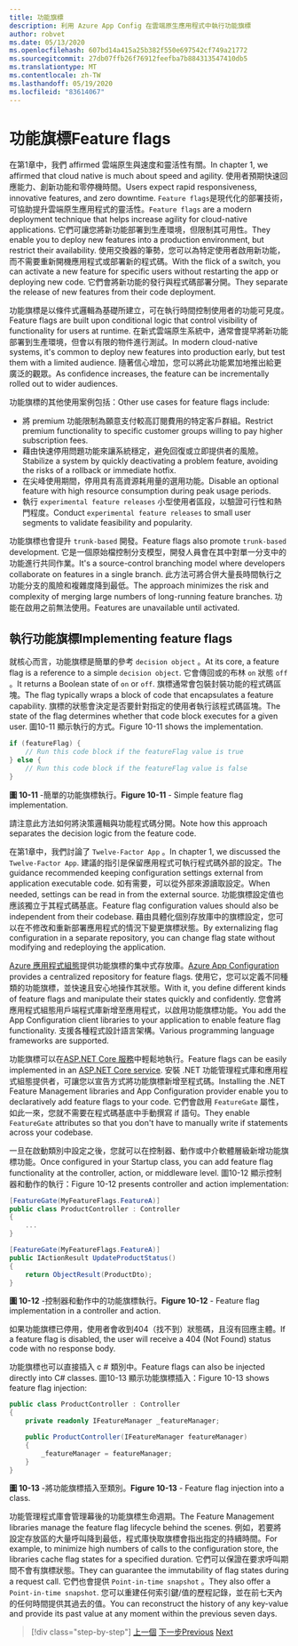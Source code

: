 ```yaml
---
title: 功能旗標
description: 利用 Azure App Config 在雲端原生應用程式中執行功能旗標
author: robvet
ms.date: 05/13/2020
ms.openlocfilehash: 607bd14a415a25b382f550e697542cf749a21772
ms.sourcegitcommit: 27db07ffb26f76912feefba7b884313547410db5
ms.translationtype: MT
ms.contentlocale: zh-TW
ms.lasthandoff: 05/19/2020
ms.locfileid: "83614067"
---
```

# <a name="feature-flags"></a><span data-ttu-id="4a811-103">功能旗標</span><span class="sxs-lookup"><span data-stu-id="4a811-103">Feature flags</span></span>

<span data-ttu-id="4a811-104">在第1章中，我們 affirmed 雲端原生與速度和靈活性有關。</span><span class="sxs-lookup"><span data-stu-id="4a811-104">In chapter 1, we affirmed that cloud native is much about speed and agility.</span></span> <span data-ttu-id="4a811-105">使用者預期快速回應能力、創新功能和零停機時間。</span><span class="sxs-lookup"><span data-stu-id="4a811-105">Users expect rapid responsiveness, innovative features, and zero downtime.</span></span> <span data-ttu-id="4a811-106">`Feature flags`是現代化的部署技術，可協助提升雲端原生應用程式的靈活性。</span><span class="sxs-lookup"><span data-stu-id="4a811-106">`Feature flags` are a modern deployment technique that helps increase agility for cloud-native applications.</span></span> <span data-ttu-id="4a811-107">它們可讓您將新功能部署到生產環境，但限制其可用性。</span><span class="sxs-lookup"><span data-stu-id="4a811-107">They enable you to deploy new features into a production environment, but restrict their availability.</span></span> <span data-ttu-id="4a811-108">使用交換器的筆勢，您可以為特定使用者啟用新功能，而不需要重新開機應用程式或部署新的程式碼。</span><span class="sxs-lookup"><span data-stu-id="4a811-108">With the flick of a switch, you can activate a new feature for specific users without restarting the app or deploying new code.</span></span> <span data-ttu-id="4a811-109">它們會將新功能的發行與程式碼部署分開。</span><span class="sxs-lookup"><span data-stu-id="4a811-109">They separate the release of new features from their code deployment.</span></span>

<span data-ttu-id="4a811-110">功能旗標是以條件式邏輯為基礎所建立，可在執行時間控制使用者的功能可見度。</span><span class="sxs-lookup"><span data-stu-id="4a811-110">Feature flags are built upon conditional logic that control visibility of functionality for users at runtime.</span></span> <span data-ttu-id="4a811-111">在新式雲端原生系統中，通常會提早將新功能部署到生產環境，但會以有限的物件進行測試。</span><span class="sxs-lookup"><span data-stu-id="4a811-111">In modern cloud-native systems, it's common to deploy new features into production early, but test them with a limited audience.</span></span> <span data-ttu-id="4a811-112">隨著信心增加，您可以將此功能累加地推出給更廣泛的觀眾。</span><span class="sxs-lookup"><span data-stu-id="4a811-112">As confidence increases, the feature can be incrementally rolled out to wider audiences.</span></span>

<span data-ttu-id="4a811-113">功能旗標的其他使用案例包括：</span><span class="sxs-lookup"><span data-stu-id="4a811-113">Other use cases for feature flags include:</span></span>

- <span data-ttu-id="4a811-114">將 premium 功能限制為願意支付較高訂閱費用的特定客戶群組。</span><span class="sxs-lookup"><span data-stu-id="4a811-114">Restrict premium functionality to specific customer groups willing to pay higher subscription fees.</span></span>
- <span data-ttu-id="4a811-115">藉由快速停用問題功能來讓系統穩定，避免回復或立即提供者的風險。</span><span class="sxs-lookup"><span data-stu-id="4a811-115">Stabilize a system by quickly deactivating a problem feature, avoiding the risks of a rollback or immediate hotfix.</span></span>
- <span data-ttu-id="4a811-116">在尖峰使用期間，停用具有高資源耗用量的選用功能。</span><span class="sxs-lookup"><span data-stu-id="4a811-116">Disable an optional feature with high resource consumption during peak usage periods.</span></span>
- <span data-ttu-id="4a811-117">執行 `experimental feature releases` 小型使用者區段，以驗證可行性和熱門程度。</span><span class="sxs-lookup"><span data-stu-id="4a811-117">Conduct `experimental feature releases` to small user segments to validate feasibility and popularity.</span></span>

<span data-ttu-id="4a811-118">功能旗標也會提升 `trunk-based` 開發。</span><span class="sxs-lookup"><span data-stu-id="4a811-118">Feature flags also promote `trunk-based` development.</span></span> <span data-ttu-id="4a811-119">它是一個原始檔控制分支模型，開發人員會在其中對單一分支中的功能進行共同作業。</span><span class="sxs-lookup"><span data-stu-id="4a811-119">It's a source-control branching model where developers collaborate on features in a single branch.</span></span> <span data-ttu-id="4a811-120">此方法可將合併大量長時間執行之功能分支的風險和複雜度降到最低。</span><span class="sxs-lookup"><span data-stu-id="4a811-120">The approach minimizes the risk and complexity of merging large numbers of long-running feature branches.</span></span> <span data-ttu-id="4a811-121">功能在啟用之前無法使用。</span><span class="sxs-lookup"><span data-stu-id="4a811-121">Features are unavailable until activated.</span></span>

## <a name="implementing-feature-flags"></a><span data-ttu-id="4a811-122">執行功能旗標</span><span class="sxs-lookup"><span data-stu-id="4a811-122">Implementing feature flags</span></span>

<span data-ttu-id="4a811-123">就核心而言，功能旗標是簡單的參考 `decision object` 。</span><span class="sxs-lookup"><span data-stu-id="4a811-123">At its core, a feature flag is a reference to a simple `decision object`.</span></span> <span data-ttu-id="4a811-124">它會傳回或的布林 `on` 狀態 `off` 。</span><span class="sxs-lookup"><span data-stu-id="4a811-124">It returns a Boolean state of `on` or `off`.</span></span> <span data-ttu-id="4a811-125">旗標通常會包裝封裝功能的程式碼區塊。</span><span class="sxs-lookup"><span data-stu-id="4a811-125">The flag typically wraps a block of code that encapsulates a feature capability.</span></span> <span data-ttu-id="4a811-126">旗標的狀態會決定是否要針對指定的使用者執行該程式碼區塊。</span><span class="sxs-lookup"><span data-stu-id="4a811-126">The state of the flag determines whether that code block executes for a given user.</span></span> <span data-ttu-id="4a811-127">圖10-11 顯示執行的方式。</span><span class="sxs-lookup"><span data-stu-id="4a811-127">Figure 10-11 shows the implementation.</span></span>

```c#
if (featureFlag) {
    // Run this code block if the featureFlag value is true
} else {
    // Run this code block if the featureFlag value is false
}
```

<span data-ttu-id="4a811-128">**圖 10-11** -簡單的功能旗標執行。</span><span class="sxs-lookup"><span data-stu-id="4a811-128">**Figure 10-11** - Simple feature flag implementation.</span></span>

<span data-ttu-id="4a811-129">請注意此方法如何將決策邏輯與功能程式碼分開。</span><span class="sxs-lookup"><span data-stu-id="4a811-129">Note how this approach separates the decision logic from the feature code.</span></span>

<span data-ttu-id="4a811-130">在第1章中，我們討論了 `Twelve-Factor App` 。</span><span class="sxs-lookup"><span data-stu-id="4a811-130">In chapter 1, we discussed the `Twelve-Factor App`.</span></span> <span data-ttu-id="4a811-131">建議的指引是保留應用程式可執行程式碼外部的設定。</span><span class="sxs-lookup"><span data-stu-id="4a811-131">The guidance recommended keeping configuration settings external from application executable code.</span></span> <span data-ttu-id="4a811-132">如有需要，可以從外部來源讀取設定。</span><span class="sxs-lookup"><span data-stu-id="4a811-132">When needed, settings can be read in from the external source.</span></span> <span data-ttu-id="4a811-133">功能旗標設定值也應該獨立于其程式碼基底。</span><span class="sxs-lookup"><span data-stu-id="4a811-133">Feature flag configuration values should also be independent from their codebase.</span></span> <span data-ttu-id="4a811-134">藉由具體化個別存放庫中的旗標設定，您可以在不修改和重新部署應用程式的情況下變更旗標狀態。</span><span class="sxs-lookup"><span data-stu-id="4a811-134">By externalizing flag configuration in a separate repository, you can change flag state without modifying and redeploying the application.</span></span>

<span data-ttu-id="4a811-135">[Azure 應用程式組態](https://docs.microsoft.com/azure/azure-app-configuration/overview)提供功能旗標的集中式存放庫。</span><span class="sxs-lookup"><span data-stu-id="4a811-135">[Azure App Configuration](https://docs.microsoft.com/azure/azure-app-configuration/overview) provides a centralized repository for feature flags.</span></span> <span data-ttu-id="4a811-136">使用它，您可以定義不同種類的功能旗標，並快速且安心地操作其狀態。</span><span class="sxs-lookup"><span data-stu-id="4a811-136">With it, you define different kinds of feature flags and manipulate their states quickly and confidently.</span></span> <span data-ttu-id="4a811-137">您會將應用程式組態用戶端程式庫新增至應用程式，以啟用功能旗標功能。</span><span class="sxs-lookup"><span data-stu-id="4a811-137">You add the App Configuration client libraries to your application to enable feature flag functionality.</span></span> <span data-ttu-id="4a811-138">支援各種程式設計語言架構。</span><span class="sxs-lookup"><span data-stu-id="4a811-138">Various programming language frameworks are supported.</span></span>

<span data-ttu-id="4a811-139">功能旗標可以在[ASP.NET Core 服務](https://docs.microsoft.com/azure/azure-app-configuration/use-feature-flags-dotnet-core)中輕鬆地執行。</span><span class="sxs-lookup"><span data-stu-id="4a811-139">Feature flags can be easily implemented in an [ASP.NET Core service](https://docs.microsoft.com/azure/azure-app-configuration/use-feature-flags-dotnet-core).</span></span> <span data-ttu-id="4a811-140">安裝 .NET 功能管理程式庫和應用程式組態提供者，可讓您以宣告方式將功能旗標新增至程式碼。</span><span class="sxs-lookup"><span data-stu-id="4a811-140">Installing the .NET Feature Management libraries and App Configuration provider enable you to declaratively add feature flags to your code.</span></span> <span data-ttu-id="4a811-141">它們會啟用 `FeatureGate` 屬性，如此一來，您就不需要在程式碼基底中手動撰寫 if 語句。</span><span class="sxs-lookup"><span data-stu-id="4a811-141">They enable `FeatureGate` attributes so that you don't have to manually write if statements across your codebase.</span></span>

<span data-ttu-id="4a811-142">一旦在啟動類別中設定之後，您就可以在控制器、動作或中介軟體層級新增功能旗標功能。</span><span class="sxs-lookup"><span data-stu-id="4a811-142">Once configured in your Startup class, you can add feature flag functionality at the controller, action, or middleware level.</span></span> <span data-ttu-id="4a811-143">圖10-12 顯示控制器和動作的執行：</span><span class="sxs-lookup"><span data-stu-id="4a811-143">Figure 10-12 presents controller and action implementation:</span></span>

```c#
[FeatureGate(MyFeatureFlags.FeatureA)]
public class ProductController : Controller
{
    ...
}
```

```c#
[FeatureGate(MyFeatureFlags.FeatureA)]
public IActionResult UpdateProductStatus()
{
    return ObjectResult(ProductDto);
}
```

<span data-ttu-id="4a811-144">**圖 10-12** -控制器和動作中的功能旗標執行。</span><span class="sxs-lookup"><span data-stu-id="4a811-144">**Figure 10-12** - Feature flag implementation in a controller and action.</span></span>

<span data-ttu-id="4a811-145">如果功能旗標已停用，使用者會收到404（找不到）狀態碼，且沒有回應主體。</span><span class="sxs-lookup"><span data-stu-id="4a811-145">If a feature flag is disabled, the user will receive a 404 (Not Found) status code with no response body.</span></span>

<span data-ttu-id="4a811-146">功能旗標也可以直接插入 c # 類別中。</span><span class="sxs-lookup"><span data-stu-id="4a811-146">Feature flags can also be injected directly into C# classes.</span></span> <span data-ttu-id="4a811-147">圖10-13 顯示功能旗標插入：</span><span class="sxs-lookup"><span data-stu-id="4a811-147">Figure 10-13 shows feature flag injection:</span></span>

```c#
public class ProductController : Controller
{
    private readonly IFeatureManager _featureManager;

    public ProductController(IFeatureManager featureManager)
    {
        _featureManager = featureManager;
    }
}
```

<span data-ttu-id="4a811-148">**圖 10-13** -將功能旗標插入至類別。</span><span class="sxs-lookup"><span data-stu-id="4a811-148">**Figure 10-13** - Feature flag injection into a class.</span></span>

<span data-ttu-id="4a811-149">功能管理程式庫會管理幕後的功能旗標生命週期。</span><span class="sxs-lookup"><span data-stu-id="4a811-149">The Feature Management libraries manage the feature flag lifecycle behind the scenes.</span></span> <span data-ttu-id="4a811-150">例如，若要將設定存放區的大量呼叫降到最低，程式庫快取旗標會指出指定的持續時間。</span><span class="sxs-lookup"><span data-stu-id="4a811-150">For example, to minimize high numbers of calls to the configuration store, the libraries cache flag states for a specified duration.</span></span> <span data-ttu-id="4a811-151">它們可以保證在要求呼叫期間不會有旗標狀態。</span><span class="sxs-lookup"><span data-stu-id="4a811-151">They can guarantee the immutability of flag states during a request call.</span></span> <span data-ttu-id="4a811-152">它們也會提供 `Point-in-time snapshot` 。</span><span class="sxs-lookup"><span data-stu-id="4a811-152">They also offer a `Point-in-time snapshot`.</span></span> <span data-ttu-id="4a811-153">您可以重建任何索引鍵/值的歷程記錄，並在前七天內的任何時間提供其過去的值。</span><span class="sxs-lookup"><span data-stu-id="4a811-153">You can reconstruct the history of any key-value and provide its past value at any moment within the previous seven days.</span></span>

>[!div class="step-by-step"]
><span data-ttu-id="4a811-154">[上一個](devops.md) 
>[下一步](infrastructure-as-code.md)</span><span class="sxs-lookup"><span data-stu-id="4a811-154">[Previous](devops.md)
[Next](infrastructure-as-code.md)</span></span>
